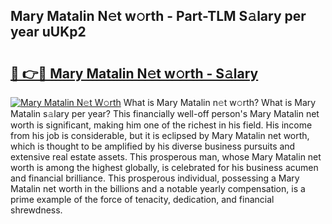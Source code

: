 ## Mary Matalin N𝚎t w𝚘rth - Part-TLM S𝚊lary per year uUKp2

# <h2><a href="http://gc3ib2.nevu.top/?p=Mary+Matalin">🔗 👉🔴 Mary Matalin N𝚎t w𝚘rth - S𝚊lary</a></h2>

[![Mary Matalin N𝚎t W𝚘rth](https://i.imgur.com/Oavwk0R.jpeg)](http://gc3ib2.nevu.top/?p=Mary+Matalin)
What is Mary Matalin n𝚎t w𝚘rth? What is Mary Matalin s𝚊lary per year?
This financially well-off person's Mary Matalin net worth is significant, making him one of the richest in his field. His income from his job is considerable, but it is eclipsed by Mary Matalin net worth, which is thought to be amplified by his diverse business pursuits and extensive real estate assets. This prosperous man, whose Mary Matalin net worth is among the highest globally, is celebrated for his business acumen and financial brilliance. This prosperous individual, possessing a Mary Matalin net worth in the billions and a notable yearly compensation, is a prime example of the force of tenacity, dedication, and financial shrewdness.
